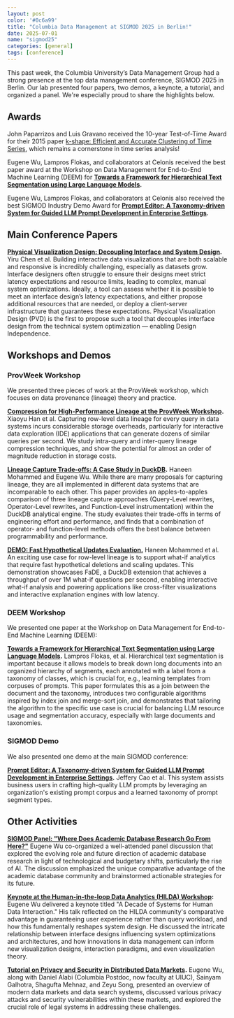 ```yaml
---
layout: post
color: '#0c6a99'
title: "Columbia Data Management at SIGMOD 2025 in Berlin!"
date: 2025-07-01
name: "sigmod25"
categories: [general]
tags: [conference]
---
```

<style>
.peach { background: #FBE5D6; }
.blue { background: #B4C7E7; }
</style>


This past week, the Columbia University’s Data Management Group had a strong presence at the top data management conference, SIGMOD 2025 in Berlin. Our lab presented four papers, two demos, a keynote, a tutorial, and organized a panel. We're especially proud to share the highlights below.

## Awards

John Paparrizos and Luis Gravano received the 10-year Test-of-Time Award for their 2015 paper [k-shape: Efficient and Accurate Clustering of Time Series](https://sigmodrecord.org/publications/sigmodRecord/1603/pdfs/18_kShape_RH_Paparrizos.pdf), which remains a cornerstone in time series analysis\!

Eugene Wu, Lampros Flokas, and collaborators at Celonis received the best paper award at the Workshop on Data Management for End-to-End Machine Learning (DEEM) for [**Towards a Framework for Hierarchical Text Segmentation using Large Language Models**](https://www.dropbox.com/scl/fi/cb9y2a95ihjh9kap36w93/celonis-deem25-hierseg-submitted.pdf?rlkey=k9op1ydiizm0bxsrfbbr3f5h4&dl=0)**.** 

Eugene Wu, Lampros Flokas, and collaborators at Celonis also received the best SIGMOD Industry Demo Award for [**Prompt Editor: A Taxonomy-driven System for Guided LLM Prompt Development in Enterprise Settings**](https://www.dropbox.com/scl/fi/l6x3xq5puskaso5aw6y6u/promptimprover-sigmoddemo25-submitted.pdf?rlkey=4rgl9s48yzc5dhsizx9u5o9gs&dl=0)**.**

## Main Conference Papers

[**Physical Visualization Design: Decoupling Interface and System Design**](https://www.dropbox.com/scl/fi/1tevjqwenoq9x8anf6x5s/pvd-sigmod25-cr.pdf?rlkey=0jz9c2fop4v1n7u43egzng4u2&dl=0)**.** Yiru Chen et al. Building interactive data visualizations that are both scalable and responsive is incredibly challenging, especially as datasets grow. Interface designers often struggle to ensure their designs meet strict latency expectations and resource limits, leading to complex, manual system optimizations. Ideally, a tool can assess whether it is possible to meet an interface design’s latency expectations, and either propose additional resources that are needed, or deploy a client-server infrastructure that guarantees these expectations. Physical Visualization Design (PVD) is the first to propose such a tool that decouples interface design from the technical system optimization — enabling Design Independence.

## Workshops and Demos

### ProvWeek Workshop

We presented three pieces of work at the ProvWeek workshop, which focuses on data provenance (lineage) theory and practice.

[**Compression for High-Performance Lineage at the ProvWeek Workshop**](https://www.dropbox.com/scl/fi/umu70z0bd932po25h9oh1/smokedduck-compression-provweek25-submitted.pdf?rlkey=zv1smphre33ak9jgxk2z583ju&dl=0)**.** Xiaoyu Han et al. Capturing row-level data lineage for every query in data systems incurs considerable storage overheads, particularly for interactive data exploration (IDE) applications that can generate dozens of similar queries per second. We study intra-query and inter-query lineage compression techniques, and show the potential for almost an order of magnitude reduction in storage costs.

[**Lineage Capture Trade-offs: A Case Study in DuckDB**](https://www.dropbox.com/scl/fi/7hb9n66yjghwrc15sw5pu/smokedduck-compare-provweek25-submitted.pdf?rlkey=8ab4yhzey4twi1s9f0vx8hkeq&dl=0)**.** Haneen Mohammed and Eugene Wu. While there are many proposals for capturing lineage, they are all implemented in different data systems that are incomparable to each other. This paper provides an apples-to-apples comparison of three lineage capture approaches (Query-Level rewrites, Operator-Level rewrites, and Function-Level instrumentation) within the DuckDB analytical engine. The study evaluates their trade-offs in terms of engineering effort and performance, and finds that a combination of operator- and function-level methods offers the best balance between programmability and performance.

[**DEMO: Fast Hypothetical Updates Evaluation.**](https://www.dropbox.com/scl/fi/bbzogkhy29d9tmvbakhf4/fade-sigmod25demo-submitted.pdf?rlkey=7snc6nm0kcvxntyd8donw3vfl&dl=0) Haneen Mohammed et al. An exciting use case for row-level lineage is to support what-if analytics that require fast hypothetical deletions and scaling updates. This demonstration showcases FaDE, a DuckDB extension that achieves a throughput of over 1M what-if questions per second, enabling interactive what-if analysis and powering applications like cross-filter visualizations and interactive explanation engines with low latency.

### DEEM Workshop

We presented one paper at the Workshop on Data Management for End-to-End Machine Learning (DEEM):

[**Towards a Framework for Hierarchical Text Segmentation using Large Language Models**](https://www.dropbox.com/scl/fi/cb9y2a95ihjh9kap36w93/celonis-deem25-hierseg-submitted.pdf?rlkey=k9op1ydiizm0bxsrfbbr3f5h4&dl=0)**.** Lampros Flokas, et al. Hierarchical text segmentation is important because it allows models to break down long documents into an organized hierarchy of segments, each annotated with a label from a taxonomy of classes, which is crucial for, e.g., learning templates from corpuses of prompts. This paper formulates this as a join between the document and the taxonomy, introduces two configurable algorithms inspired by index join and merge-sort join, and demonstrates that tailoring the algorithm to the specific use case is crucial for balancing LLM resource usage and segmentation accuracy, especially with large documents and taxonomies.

### SIGMOD Demo

We also presented one demo at the main SIGMOD conference:

[**Prompt Editor: A Taxonomy-driven System for Guided LLM Prompt Development in Enterprise Settings**](https://www.dropbox.com/scl/fi/l6x3xq5puskaso5aw6y6u/promptimprover-sigmoddemo25-submitted.pdf?rlkey=4rgl9s48yzc5dhsizx9u5o9gs&dl=0)**.** Jeffery Cao et al. This system assists business users in crafting high-quality LLM prompts by leveraging an organization's existing prompt corpus and a learned taxonomy of prompt segment types.

## Other Activities

[**SIGMOD Panel: "Where Does Academic Database Research Go From Here?"**](https://arxiv.org/abs/2504.08948) Eugene Wu co-organized a well-attended panel discussion that explored the evolving role and future direction of academic database research in light of technological and budgetary shifts, particularly the rise of AI. The discussion emphasized the unique comparative advantage of the academic database community and brainstormed actionable strategies for its future.

[**Keynote at the Human-in-the-loop Data Analytics (HILDA) Workshop**](https://www.dropbox.com/scl/fi/0c77r8nyug0ejj3u4aiyy/2025-06-hilda-keynote.pdf?rlkey=qdgv0x0kp37awg2dkoz3lfl9t&dl=0)**:** Eugene Wu delivered a keynote titled "A Decade of Systems for Human Data Interaction." His talk reflected on the HILDA community's comparative advantage in guaranteeing user experience rather than query workload, and how this fundamentally reshapes system design. He discussed the intricate relationship between interface designs influencing system optimizations and architectures, and how innovations in data management can inform new visualization designs, interaction paradigms, and even visualization theory.

[**Tutorial on Privacy and Security in Distributed Data Markets**](https://dacesresearch.org/tutorials/sigmod2025/)**.** Eugene Wu, along with Daniel Alabi (Columbia Postdoc, now faculty at UIUC), Sainyam Galhotra, Shagufta Mehnaz, and Zeyu Song, presented an overview of modern data markets and data search systems, discussed various privacy attacks and security vulnerabilities within these markets, and explored the crucial role of legal systems in addressing these challenges. 
